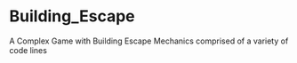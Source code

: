 # Building_Escape
A Complex Game with Building Escape Mechanics comprised of a variety of code lines
